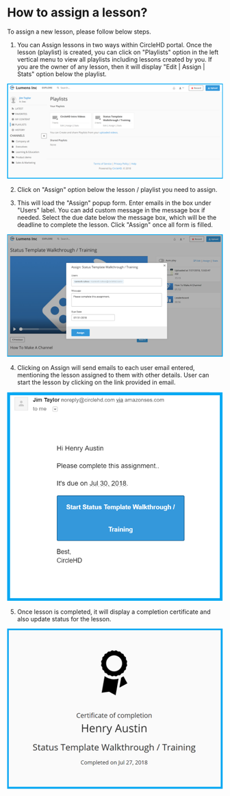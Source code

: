 # How to assign a lesson?

To assign a new lesson, please follow below steps.

1. You can Assign lessons in two ways within CircleHD portal. Once the lesson \(playlist\) is created, you can click on "Playlists" option in the left vertical menu to view all playlists including lessons created by you. If you are the owner of any lesson, then it will display "Edit \| Assign \| Stats" option below the playlist.

![](../.gitbook/assets/playlists-view%20%281%29.png)

2. Click on "Assign" option below the lesson / playlist you need to assign. 

3. This will load the "Assign" popup form. Enter emails in the box under "Users" label. You can add custom message in the message box if needed. Select the due date below the message box, which will be the deadline to complete the lesson. Click "Assign" once all form is filled.

![](../.gitbook/assets/assign-lesson.png)

4. Clicking on Assign will send emails to each user email entered, mentioning the lesson assigned to them with other details. User can start the lesson by clicking on the link provided in email.

![](../.gitbook/assets/lesson-email.png)

5. Once lesson is completed, it will display a completion certificate and also update status for the lesson.

![](../.gitbook/assets/lesson-completion-certificate.png)

